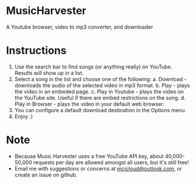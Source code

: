 # MusicHarvester
A Youtube browser, video to mp3 converter, and downloader

# Instructions
1. Use the search bar to find songs (or anything really) on YouTube. Results will show up in a list.
2. Select a song in the list and choose one of the following:
  a. Download - downloads the audio of the selected video in mp3 format.
  b. Play - plays the video in an embeded page.
  c. Play in Youtube - plays the video on the YouTube site. Useful if there are embed restrictions on the song.
  d. Play in Browser - plays the video in your default web browser.
3. You can configure a default download destination in the Options menu.
4. Enjoy :)

# Note
* Because Music Harvester uses a free YouTube API key, about 40,000-50,000 requests per day are allowed amongst all users, but it's still free!
* Email me with suggestions or concerns at mcjcloud@outlook.com, or create an issue on github.
